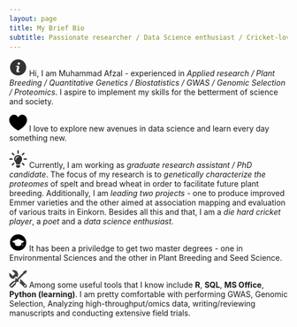 ```yaml
---
layout: page
title: My Brief Bio
subtitle: Passionate researcher / Data Science enthusiast / Cricket-lover / Poet
---
```


![Bio](/assets/img/about.png) Hi, I am Muhammad Afzal - experienced in _Applied research / Plant Breeding / Quantitative Genetics / Biostatistics / GWAS / Genomic Selection / Proteomics_. I aspire to implement my skills for the betterment of science and society.

![Passion](/assets/img/passion.png) I love to explore new avenues in data science and learn every day something new.

![Current Work](/assets/img/job.png) Currently, I am working as _graduate research assistant / PhD candidate_. The focus of my research is to _genetically characterize the proteomes_ of spelt and bread wheat in order to facilitate future plant breeding. Additionally, I am _leading two projects_ - one to produce improved Emmer varieties and the other aimed at association mapping and evaluation of various traits in Einkorn. Besides all this and that, I am a _die hard cricket player_, a _poet_ and a _data science enthusiast_.

![Education](/assets/img/education.png) It has been a priviledge to get two master degrees - one in Environmental Sciences and the other in Plant Breeding and Seed Science.

![Tools](/assets/img/tools.png) Among some useful tools that I know include **R**, **SQL**, **MS Office**, **Python (learning)**. I am pretty comfortable with performing GWAS, Genomic Selection, Analyzing high-throughput/omics data, writing/reviewing manuscripts and conducting extensive field trials.
